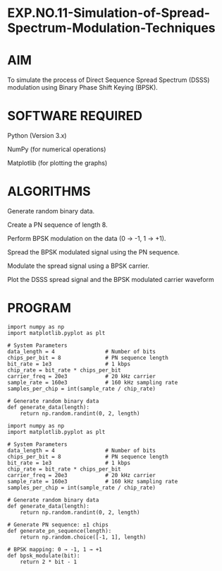 # EXP.NO.11-Simulation-of-Spread-Spectrum-Modulation-Techniques


# AIM
To simulate the process of Direct Sequence Spread Spectrum (DSSS) modulation using Binary Phase Shift Keying (BPSK).
# SOFTWARE REQUIRED
Python (Version 3.x)

NumPy (for numerical operations)

Matplotlib (for plotting the graphs)
# ALGORITHMS

Generate random binary data.

Create a PN sequence of length 8.

Perform BPSK modulation on the data (0 → -1, 1 → +1).

Spread the BPSK modulated signal using the PN sequence.

Modulate the spread signal using a BPSK carrier.

Plot the DSSS spread signal and the BPSK modulated carrier waveform

# PROGRAM
```
import numpy as np
import matplotlib.pyplot as plt

# System Parameters
data_length = 4                # Number of bits
chips_per_bit = 8              # PN sequence length
bit_rate = 1e3                 # 1 kbps
chip_rate = bit_rate * chips_per_bit
carrier_freq = 20e3            # 20 kHz carrier
sample_rate = 160e3            # 160 kHz sampling rate
samples_per_chip = int(sample_rate / chip_rate)

# Generate random binary data
def generate_data(length):
    return np.random.randint(0, 2, length)

import numpy as np
import matplotlib.pyplot as plt

# System Parameters
data_length = 4                # Number of bits
chips_per_bit = 8              # PN sequence length
bit_rate = 1e3                 # 1 kbps
chip_rate = bit_rate * chips_per_bit
carrier_freq = 20e3            # 20 kHz carrier
sample_rate = 160e3            # 160 kHz sampling rate
samples_per_chip = int(sample_rate / chip_rate)

# Generate random binary data
def generate_data(length):
    return np.random.randint(0, 2, length)

# Generate PN sequence: ±1 chips
def generate_pn_sequence(length):
    return np.random.choice([-1, 1], length)

# BPSK mapping: 0 → -1, 1 → +1
def bpsk_modulate(bit):
    return 2 * bit - 1
